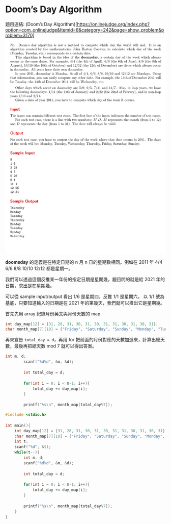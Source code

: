 # Doom’s Day Algorithm

題目連結: (Doom’s Day Algorithm)[https://onlinejudge.org/index.php?option=com_onlinejudge&Itemid=8&category=242&page=show_problem&problem=3170]
![14-1](pic/14-1.jpg)

**doomsday** 的定義是在特定日期的 n 月 n 日的星期數相同。例如在  2011 年 4/4 6/6 8/8 10/10 12/12 都是星期一。

我們可以透過這個反推某一年份的指定日期是星期幾，題目問的就是給 2021 年的日期，求出是在星期幾。

可以從 sample input/output 看出 1/6 是星期四，反推 1/1 是星期六。
以 1/1 號為基底，只要知道輸入的日期是在 2021 年的第幾天，我們就可以推出它是星期幾。

首先先用 array 紀錄月份英文與月份天數的 map

```C
int day_map[12] = {31, 28, 31, 30, 31, 30, 31, 31, 30, 31, 30, 31};
char month_map[7][10] = {"Friday", "Saturday", "Sunday", "Monday", "Tuesday", "Wednesday", "Thursday"}; 
```

再來宣告 `total_day = d`，再用 for 把前面的月份對應的天數加進來，計算出總天數，最後再把總天數 mod 7 就可以得出答案。

```C
int m, d;
        scanf("%d%d", &m, &d);
        
        int total_day = d;
        
        for(int i = 0; i < m-1; i++){
            total_day += day_map[i];
        }
        
        printf("%s\n", month_map[total_day%7]);
```

```C
#include <stdio.h>

int main(){
    int day_map[12] = {31, 28, 31, 30, 31, 30, 31, 31, 30, 31, 30, 31};
    char month_map[7][10] = {"Friday", "Saturday", "Sunday", "Monday", "Tuesday", "Wednesday", "Thursday"}; 
    int t;
    scanf("%d", &t);
    while(t--){
        int m, d;
        scanf("%d%d", &m, &d);
        
        int total_day = d;
        
        for(int i = 0; i < m-1; i++){
            total_day += day_map[i];
        }
        
        printf("%s\n", month_map[total_day%7]);
    }
}
```
